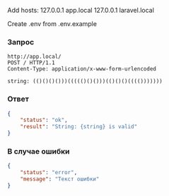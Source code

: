 Add hosts:
127.0.0.1   app.local
127.0.0.1   laravel.local

Create .env from .env.example

### Запрос

```http request 
http://app.local/
POST / HTTP/1.1
Content-Type: application/x-www-form-urlencoded

string: (()()()()))((((()()()))(()()()(((()))))))
```

### Ответ

```json
{
    "status": "ok",
    "result": "String: {string} is valid"
}
```

### В случае ошибки

```json
{
    "status": "error",
    "message": "Текст ошибки"
}
```
